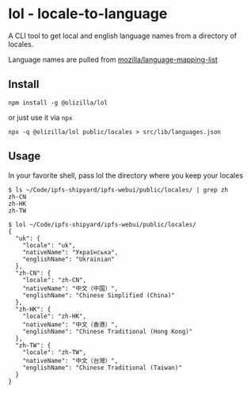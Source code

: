 # lol - locale-to-language

A CLI tool to get local and english language names from a directory of locales.

Language names are pulled from [mozilla/language-mapping-list](https://github.com/mozilla/language-mapping-list/blob/master/language-mapping-list.js)

## Install

```console
npm install -g @olizilla/lol
```

or just use it via `npx`

```console
npx -q @olizilla/lol public/locales > src/lib/languages.json
```

## Usage

In your favorite shell, pass lol the directory where you keep your locales

```
$ ls ~/Code/ipfs-shipyard/ipfs-webui/public/locales/ | grep zh
zh-CN
zh-HK
zh-TW

$ lol ~/Code/ipfs-shipyard/ipfs-webui/public/locales/
{
  "uk": {
    "locale": "uk",
    "nativeName": "Українська",
    "englishName": "Ukrainian"
  },
  "zh-CN": {
    "locale": "zh-CN",
    "nativeName": "中文（中国）",
    "englishName": "Chinese Simplified (China)"
  },
  "zh-HK": {
    "locale": "zh-HK",
    "nativeName": "中文（香港）",
    "englishName": "Chinese Traditional (Hong Kong)"
  },
  "zh-TW": {
    "locale": "zh-TW",
    "nativeName": "中文（台灣）",
    "englishName": "Chinese Traditional (Taiwan)"
  }
}
```
